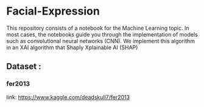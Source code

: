 # Facial-Expression
This repository consists of a notebook for the Machine Learning topic. 
In most cases, the notebooks guide you through the implementation of models such as convolutional neural networks (CNN). 
We implement this algorithm in an XAI algorithm that Shaply Xplainable AI (SHAP)
## Dataset :
  ### fer2013 
  link: https://www.kaggle.com/deadskull7/fer2013
